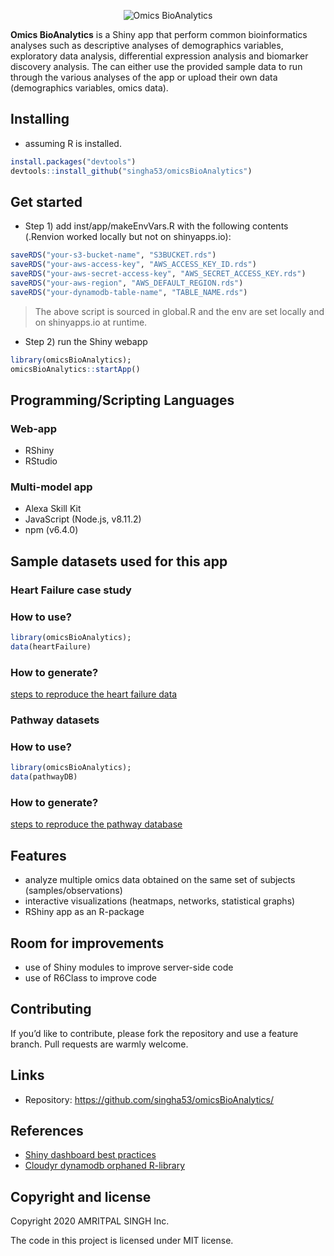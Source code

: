 
<p align="center">

<img src="https://github.com/singha53/omicsBioAnalytics/blob/master/inst/extdata/figures/logo.png" width={400} alt="Omics BioAnalytics" />

</p>

**Omics BioAnalytics** is a Shiny app that perform common bioinformatics
analyses such as descriptive analyses of demographics variables,
exploratory data analysis, differential expression analysis and
biomarker discovery analysis. The can either use the provided sample
data to run through the various analyses of the app or upload their own
data (demographics variables, omics data).

## Installing

  - assuming R is installed.

<!-- end list -->

``` r
install.packages("devtools")
devtools::install_github("singha53/omicsBioAnalytics")
```

## Get started

  - Step 1) add inst/app/makeEnvVars.R with the following contents
    (.Renvion worked locally but not on shinyapps.io):

<!-- end list -->

``` r
saveRDS("your-s3-bucket-name", "S3BUCKET.rds")
saveRDS("your-aws-access-key", "AWS_ACCESS_KEY_ID.rds")
saveRDS("your-aws-secret-access-key", "AWS_SECRET_ACCESS_KEY.rds")
saveRDS("your-aws-region", "AWS_DEFAULT_REGION.rds")
saveRDS("your-dynamodb-table-name", "TABLE_NAME.rds")
```

> The above script is sourced in global.R and the env are set locally
> and on shinyapps.io at runtime.

  - Step 2) run the Shiny webapp

<!-- end list -->

``` r
library(omicsBioAnalytics);
omicsBioAnalytics::startApp()
```

## Programming/Scripting Languages

### Web-app

  - RShiny
  - RStudio

### Multi-model app

  - Alexa Skill Kit
  - JavaScript (Node.js, v8.11.2)
  - npm (v6.4.0)

## Sample datasets used for this app

### Heart Failure case study

### How to use?

``` r
library(omicsBioAnalytics);
data(heartFailure)
```

### How to generate?

[steps to reproduce the heart failure
data](https://github.com/singha53/omicsBioAnalytics/blob/master/inst/extdata/caseStudy/caseStudyData.md)

### Pathway datasets

### How to use?

``` r
library(omicsBioAnalytics);
data(pathwayDB)
```

### How to generate?

[steps to reproduce the pathway
database](https://github.com/singha53/omicsBioAnalytics/blob/master/inst/extdata/pathwayDB/pathways.md)

## Features

  - analyze multiple omics data obtained on the same set of subjects
    (samples/observations)
  - interactive visualizations (heatmaps, networks, statistical graphs)
  - RShiny app as an R-package

## Room for improvements

  - use of Shiny modules to improve server-side code
  - use of R6Class to improve code

## Contributing

If you’d like to contribute, please fork the repository and use a
feature branch. Pull requests are warmly welcome.

## Links

  - Repository: <https://github.com/singha53/omicsBioAnalytics/>

## References

  - [Shiny dashboard best
    practices](https://www.inwt-statistics.com/read-blog/best-practice-development-of-robust-shiny-dashboards-as-r-packages.html)
  - [Cloudyr dynamodb orphaned
    R-library](https://github.com/cloudyr/aws.dynamodb)

## Copyright and license

Copyright 2020 AMRITPAL SINGH Inc.

The code in this project is licensed under MIT license.
